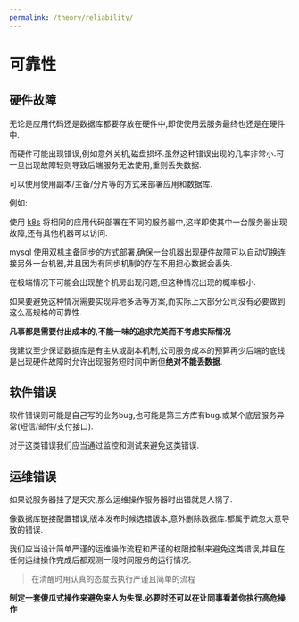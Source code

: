 ```yaml
---
permalink: /theory/reliability/
---
```

    
# 可靠性

## 硬件故障

无论是应用代码还是数据库都要存放在硬件中,即使使用云服务最终也还是在硬件中.

而硬件可能出现错误,例如意外关机,磁盘损坏.虽然这种错误出现的几率非常小.可一旦出现故障轻则导致后端服务无法使用,重则丢失数据.

可以使用使用副本/主备/分片等的方式来部署应用和数据库.

例如:

使用 [k8s](../ops/k8s.md) 将相同的应用代码部署在不同的服务器中,这样即使其中一台服务器出现故障,还有其他机器可以访问.

mysql 使用双机主备同步的方式部署,确保一台机器出现硬件故障可以自动切换连接另外一台机器,并且因为有同步机制的存在不用担心数据会丢失.

在极端情况下可能会出现整个机房出现问题,但这种情况出现的概率极小.

如果要避免这种情况需要实现异地多活等方案,而实际上大部分公司没有必要做到这么高规格的可靠性.

**凡事都是需要付出成本的,不能一味的追求完美而不考虑实际情况**

我建议至少保证数据库是有主从或副本机制,公司服务成本的预算再少后端的底线是出现硬件故障时允许出现服务短时间中断但**绝对不能丢数据**.

## 软件错误

软件错误则可能是自己写的业务bug,也可能是第三方库有bug.或某个底层服务异常(短信/邮件/支付接口).

对于这类错误我们应当通过监控和测试来避免这类错误.

## 运维错误

如果说服务器挂了是天灾,那么运维操作服务器时出错就是人祸了.

像数据库链接配置错误,版本发布时候选错版本,意外删除数据库.都属于疏忽大意导致的错误.

我们应当设计简单严谨的运维操作流程和严谨的权限控制来避免这类错误,并且在任何运维操作完成后都观测一段时间服务的运行情况.

> 在清醒时用认真的态度去执行严谨且简单的流程

**制定一套傻瓜式操作来避免来人为失误.必要时还可以在让同事看着你执行高危操作**

